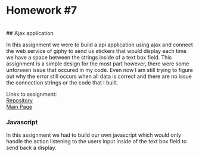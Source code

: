 # Homework #7 
<br>
## Ajax application
<br>

<p>
In this assignment we were to build a api application using ajax and connect the web service of giphy to send us stickers that would display each time we have a space between the strings inside of a text box field. This assignment is a simple design for the most part however, there were some unforseen issue that occured in my code. Even now I am still trying to figure out why the error still occurs when all data is correct and there are no issue the connection strings or the code that I built.  
</p>

Links to assignment:<br>
[Repository](https://github.com/Dakota808/Dakota808.github.io/tree/master/Project_7.3/HW7v2/HW7v2)<br>
[Main Page](https://dakota808.github.io/)<br>

### Javascript 
<p>
In this assignment we had to build our own javascript which would only handle the action listening to the users input inside of the text box field to send back a display. 
</p>
